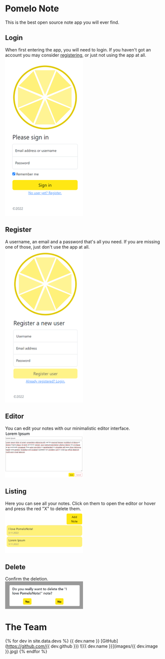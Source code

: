 # Pomelo Note

This is the best open source note app you will ever find.

## Login
When first entering the app, you will need to login. If you haven't got an account you may consider [registering](#register), or just not using the app at all.
<br /><img src="images/login.png" width="50%" style="alignment: center;" />

## Register
A username, an email and a password that's all you need. If you are missing one of those, just don't use the app at all. 
<br /><img src="images/register.png" width="50%" style="alignment: center;" />

## Editor
You can edit your notes with our minimalistic editor interface.
<br /><img src="images/editor.png" width="50%" style="alignment: center;" />

## Listing
Here you can see all your notes. Click on them to open the editor or hover and press the red "X" to delete them.
<br /><img src="images/listing.png" width="50%" style="alignment: center;" />

## Delete
Confirm the deletion.
<br /><img src="images/delete.png" width="50%" style="alignment: center;" />

# The Team
{% for dev in site.data.devs %}
  {{ dev.name }}
  [GitHub](https://github.com/{{ dev.github }}) 
  ![{{ dev.name }}](images/{{ dev.image }}.jpg)
{% endfor %}

